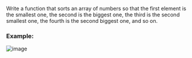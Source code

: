 Write a function that sorts an array of numbers so that the first element is the smallest one, the second is the biggest one, the third is the second smallest one, the fourth is the second biggest one, and so on.

### Example:

![image](https://github.com/nsinorov/SoftUniMainPath/assets/45227327/fe1a8806-e3d6-4e2d-a7af-2cb00aa9974c)
